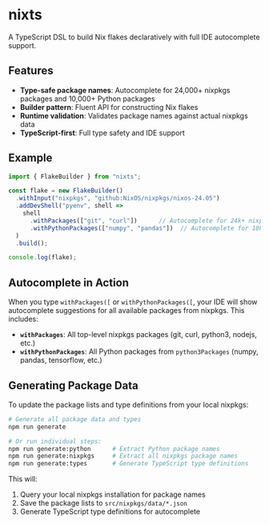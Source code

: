 # nixts

A TypeScript DSL to build Nix flakes declaratively with full IDE autocomplete support.

## Features

- **Type-safe package names**: Autocomplete for 24,000+ nixpkgs packages and 10,000+ Python packages
- **Builder pattern**: Fluent API for constructing Nix flakes
- **Runtime validation**: Validates package names against actual nixpkgs data
- **TypeScript-first**: Full type safety and IDE support

## Example

```ts
import { FlakeBuilder } from "nixts";

const flake = new FlakeBuilder()
  .withInput("nixpkgs", "github:NixOS/nixpkgs/nixos-24.05")
  .addDevShell("pyenv", shell =>
    shell
      .withPackages(["git", "curl"])      // Autocomplete for 24k+ nixpkgs packages
      .withPythonPackages(["numpy", "pandas"])  // Autocomplete for 10k+ Python packages
  )
  .build();

console.log(flake);
```

## Autocomplete in Action

When you type `withPackages([` or `withPythonPackages([`, your IDE will show autocomplete suggestions for all available packages from nixpkgs. This includes:

- **`withPackages`**: All top-level nixpkgs packages (git, curl, python3, nodejs, etc.)
- **`withPythonPackages`**: All Python packages from `python3Packages` (numpy, pandas, tensorflow, etc.)

## Generating Package Data

To update the package lists and type definitions from your local nixpkgs:

```bash
# Generate all package data and types
npm run generate

# Or run individual steps:
npm run generate:python      # Extract Python package names
npm run generate:nixpkgs     # Extract all nixpkgs package names
npm run generate:types       # Generate TypeScript type definitions
```

This will:
1. Query your local nixpkgs installation for package names
2. Save the package lists to `src/nixpkgs/data/*.json`
3. Generate TypeScript type definitions for autocomplete
